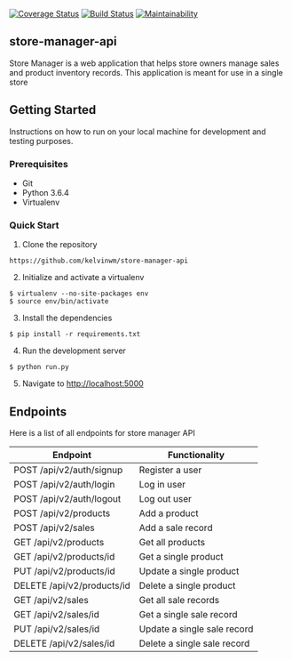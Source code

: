 [![Coverage Status](https://coveralls.io/repos/github/kelvinwm/store-manager-api-db/badge.svg?branch=travis-config)](https://coveralls.io/github/kelvinwm/store-manager-api-db?branch=travis-config)
[![Build Status](https://travis-ci.org/kelvinwm/store-manager-api-db.svg?branch=heroku-config)](https://travis-ci.org/kelvinwm/store-manager-api-db)
[![Maintainability](https://api.codeclimate.com/v1/badges/a763257e90829b1e6e99/maintainability)](https://codeclimate.com/github/kelvinwm/store-manager-api-db/maintainability)

## store-manager-api

Store Manager is a web application that helps store owners manage sales and product inventory
records. This application is meant for use in a single store

## Getting Started

Instructions on how to run on your local machine for development and testing purposes. 

### Prerequisites

* Git
* Python 3.6.4
* Virtualenv

### Quick Start

1. Clone the repository

```
https://github.com/kelvinwm/store-manager-api
```
2. Initialize and activate a virtualenv

```
$ virtualenv --no-site-packages env
$ source env/bin/activate
```

3. Install the dependencies

```
$ pip install -r requirements.txt
```

4. Run the development server

```
$ python run.py
```

5. Navigate to [http://localhost:5000](http://localhost:5000)

## Endpoints
Here is a list of all endpoints for store manager API

Endpoint | Functionality 
------------ | -------------
POST   /api/v2/auth/signup | Register a user
POST   /api/v2/auth/login | Log in user
POST   /api/v2/auth/logout | Log out user
POST  /api/v2/products | Add a product
POST  /api/v2/sales  | Add a sale record
GET  /api/v2/products | Get all products
GET  /api/v2/products/id  | Get a single product
PUT  /api/v2/products/id | Update a single product
DELETE  /api/v2/products/id | Delete a single product
GET  /api/v2/sales | Get all sale records
GET  /api/v2/sales/id | Get a single sale record
PUT  /api/v2/sales/id | Update a single sale record
DELETE  /api/v2/sales/id | Delete a single sale record



